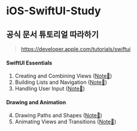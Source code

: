 # iOS-SwiftUI-Study

## 공식 문서 튜토리얼 따라하기
> https://developer.apple.com/tutorials/swiftui



#### SwiftUI Essentials

1. Creating and Combining Views ([Note🔗](https://vivi-log.notion.site/Creating-and-Combining-Views-58e686ce963348ef973b2c1c8bc32985))
2. Building Lists and Navigation ([Note🔗](https://vivi-log.notion.site/Building-Lists-and-Navigation-bc4f902ca3e8445f9f30df70a40be1b8))
3. Handling User Input ([Note🔗](https://vivi-log.notion.site/Handling-User-Input-ac182ce11fab4bb0a1abbb57fe10a765))



#### Drawing and Animation

4. Drawing Paths and Shapes ([Note🔗](https://vivi-log.notion.site/Drawing-Paths-and-Shapes-83d57ddd02ea4d8b974479a34e2bdf51))
5. Animating Views and Transitions ([Note🔗](https://vivi-log.notion.site/Animating-Views-and-Transitions-86c602568e7b4a11bbfe5b61d5d9adc5))
